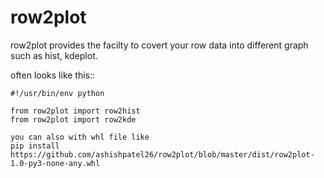 row2plot
===========

row2plot provides the facilty to covert your row data into different graph such as hist, kdeplot. 

often looks like this::

    #!/usr/bin/env python
    
    from row2plot import row2hist
    from row2plot import row2kde
    
    you can also with whl file like
    pip install https://github.com/ashishpatel26/row2plot/blob/master/dist/row2plot-1.0-py3-none-any.whl
    

